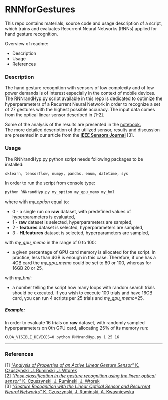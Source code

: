 # RNNforGestures
This repo contains materials, source code and usage description of a script, which trains and evaluates Recurrent Neural Networks (RNNs) applied for hand gesture recognition. 

Overview of readme:
  * Description
  * Usage  
  * References


### Description
The hand gesture recognition with sensors of low complexity and of low power demands is of interest especially in the context of mobile devices. The RNNrandHyp.py script available in this repo is dedicated to optimize the hyperparameters of a Recurrent Neural Network in order to recognize a set of 27 gestures with the highest possible accuracy. The input data comes from the optical linear sensor described in [1-2].

Some of the analysis of the results are presented in the [notebook.](RNN_analyzer.ipynb)<br />
The more detailed description of the utilized sensor, results and discussion are presented in our article from the [**IEEE Sensors Journal**](https://ieeexplore.ieee.org/document/8357549/) [3].

### Usage
The RNNrandHyp.py python script needs following packages to be installed:
```
sklearn, tensorflow, numpy, pandas, enum, datetime, sys
```

In order to run the script from console type:
```
python RNNrandHyp.py my_option my_gpu_memo my_hml
```
where with *my_option* equal to:
 * 0 - a single run on **raw** dataset, with predefined values of hyperparameters is evaluated,
 * 1 - **raw** dataset is selected, hyperparameters are sampled,
 * 2 - **features** dataset is selected, hyperparameters are sampled,
 * 3 - **HLfeatures** dataset is selected, hyperparameters are sampled, <br />
 
with *my_gpu_memo* in the range of 0 to 100:
 * a given percentage of GPU card memory is allocated for the script. In practice, less than 4GB is enough in this case. Therefore, if one has a 4GB card the *my_gpu_memo* could be set to 80 or 100, whereas for 16GB 20 or 25, <br />
 
with *my_hml*:  
 * a number telling the script how many loops with random search trials should be executed. If you wish to execute 100 trials and have 16GB card, you can run 4 scripts per 25 trials and *my_gpu_memo*=25.


##### Example:
In order to evaluate 16 trials on **raw** dataset, with randomly sampled hyperparameters on 0th GPU card, allocating 25% of its memory run:
```
CUDA_VISIBLE_DEVICES=0 python RNNrandHyp.py 1 25 16
```


---
### References
[1] [*"Analysis of Properties of an Active Linear Gesture Sensor"* K. Czuszynski, J. Ruminski, J. Wtorek](https://www.degruyter.com/view/j/mms.2017.24.issue-4/mms-2017-0052/mms-2017-0052.xml?format=INT)  
[2] [*"Pose classification in the gesture recognition using the linear optical sensor"* K. Czuszynski, J. Ruminski, J. Wtorek](http://ieeexplore.ieee.org/document/8004989/)  
[3] [*"Gesture Recognition with the Linear Optical Sensor and Recurrent Neural Networks"* K. Czuszynski, J. Ruminski, A. Kwasniewska](https://ieeexplore.ieee.org/document/8357549/)  
